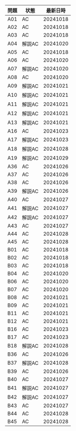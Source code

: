 | 問題 | 状態 | 最新日時 | 
| ---- | ---- | -------- | 
| A01  | AC   | 20241018 | 
| A02  | AC   | 20241018 | 
| A03  | AC   | 20241018 | 
| A04  | 解説AC   | 20241020 | 
| A05  | AC   | 20241018 | 
| A06  | AC   | 20241020 | 
| A07  | 解説AC   | 20241020 | 
| A08  | AC   | 20241020 | 
| A09  | 解説AC   | 20241021 | 
| A10  | 解説AC   | 20241021 | 
| A11  | 解説AC   | 20241021 | 
| A12  | 解説AC   | 20241021 | 
| A13  | 解説AC   | 20241021 | 
| A16  | AC   | 20241023 | 
| A17  | 解説AC   | 20241023 | 
| A18  | 解説AC   | 20241028 | 
| A19  | 解説AC   | 20241029 | 
| A36  | AC   | 20241026 | 
| A37  | AC   | 20241026 | 
| A38  | AC   | 20241026 | 
| A39  | 解説AC   | 20241026 | 
| A40  | AC   | 20241027 | 
| A41  | 解説AC   | 20241027 | 
| A42  | 解説AC   | 20241027 | 
| A43  | AC   | 20241027 | 
| A44  | AC   | 20241028 | 
| A45  | AC   | 20241028 | 
| B01  | AC   | 20241018 | 
| B02  | AC   | 20241018 | 
| B03  | AC   | 20241018 | 
| B04  | AC   | 20241020 |  
| B06  | AC   | 20241020 | 
| B07  | AC   | 20241020 | 
| B08  | AC   | 20241021 | 
| B09  | AC   | 20241021 | 
| B11  | AC   | 20241021 | 
| B12  | AC   | 20241021 | 
| B16  | AC   | 20241023 | 
| B17  | AC   | 20241023 | 
| B18  | 解説AC   | 20241028 | 
| B36  | AC   | 20241026 | 
| B37  | 解説AC   | 20241028 | 
| B39  | AC   | 20241026 | 
| B40  | AC   | 20241027 | 
| B41  | 解説AC   | 20241027 | 
| B42  | 解説AC   | 20241027 | 
| B43  | AC   | 20241027 | 
| B44  | AC   | 20241028 | 
| B45  | AC   | 20241028 | 